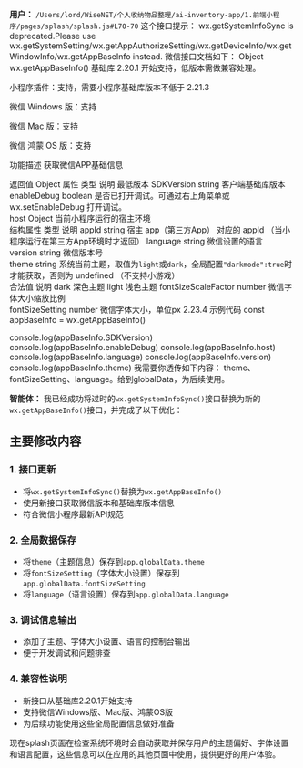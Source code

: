 **用户：** 
`/Users/lord/WiseNET/个人收纳物品整理/ai-inventory-app/1.前端小程序/pages/splash/splash.js#L70-70`  这个接口提示： 
 wx.getSystemInfoSync is deprecated.Please use wx.getSystemSetting/wx.getAppAuthorizeSetting/wx.getDeviceInfo/wx.getWindowInfo/wx.getAppBaseInfo instead. 
 微信接口文档如下： 
 Object wx.getAppBaseInfo() 
 基础库 2.20.1 开始支持，低版本需做兼容处理。 
 
 小程序插件：支持，需要小程序基础库版本不低于 2.21.3 
 
 微信 Windows 版：支持 
 
 微信 Mac 版：支持 
 
 微信 鸿蒙 OS 版：支持 
 
 功能描述 
 获取微信APP基础信息 
 
 返回值 
 Object 
 属性 	 类型 	 说明 	 最低版本 
 SDKVersion 	 string 	 客户端基础库版本 	 
 enableDebug 	 boolean 	 是否已打开调试。可通过右上角菜单或 wx.setEnableDebug 打开调试。 	 
 host 	 Object 	 当前小程序运行的宿主环境 	 
 结构属性 	 类型 	 说明 
 appId 	 string 	 宿主 app（第三方App） 对应的 appId （当小程序运行在第三方App环境时才返回） 
 language 	 string 	 微信设置的语言 	 
 version 	 string 	 微信版本号 	 
 theme 	 string 	 系统当前主题，取值为`light`或`dark`，全局配置`"darkmode":true`时才能获取，否则为 undefined （不支持小游戏） 	 
 合法值 	 说明 
 dark 	 深色主题 
 light 	 浅色主题 
 fontSizeScaleFactor 	 number 	 微信字体大小缩放比例 	 
 fontSizeSetting 	 number 	 微信字体大小，单位px 	 2.23.4 
 示例代码 
 const appBaseInfo = wx.getAppBaseInfo() 
 
 console.log(appBaseInfo.SDKVersion) 
 console.log(appBaseInfo.enableDebug) 
 console.log(appBaseInfo.host) 
 console.log(appBaseInfo.language) 
 console.log(appBaseInfo.version) 
 console.log(appBaseInfo.theme) 
 我需要你透传如下内容： 
 theme、fontSizeSetting、language。给到globalData，为后续使用。

**智能体：** 
我已经成功将过时的`wx.getSystemInfoSync()`接口替换为新的`wx.getAppBaseInfo()`接口，并完成了以下优化：

## 主要修改内容

### 1. 接口更新
- 将`wx.getSystemInfoSync()`替换为`wx.getAppBaseInfo()`
- 使用新接口获取微信版本和基础库版本信息
- 符合微信小程序最新API规范

### 2. 全局数据保存
- 将`theme`（主题信息）保存到`app.globalData.theme`
- 将`fontSizeSetting`（字体大小设置）保存到`app.globalData.fontSizeSetting`
- 将`language`（语言设置）保存到`app.globalData.language`

### 3. 调试信息输出
- 添加了主题、字体大小设置、语言的控制台输出
- 便于开发调试和问题排查

### 4. 兼容性说明
- 新接口从基础库2.20.1开始支持
- 支持微信Windows版、Mac版、鸿蒙OS版
- 为后续功能使用这些全局配置信息做好准备

现在splash页面在检查系统环境时会自动获取并保存用户的主题偏好、字体设置和语言配置，这些信息可以在应用的其他页面中使用，提供更好的用户体验。